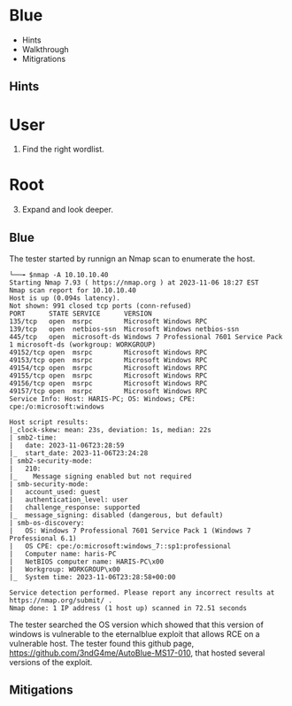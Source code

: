 
# Blue

- Hints
- Walkthrough
- Mitigrations

## Hints

# User

1. Find the right wordlist.

# Root

3. Expand and look deeper.


## Blue

The tester started by runnign an Nmap scan to enumerate the host.

```
└──╼ $nmap -A 10.10.10.40 
Starting Nmap 7.93 ( https://nmap.org ) at 2023-11-06 18:27 EST
Nmap scan report for 10.10.10.40
Host is up (0.094s latency).
Not shown: 991 closed tcp ports (conn-refused)
PORT      STATE SERVICE      VERSION
135/tcp   open  msrpc        Microsoft Windows RPC
139/tcp   open  netbios-ssn  Microsoft Windows netbios-ssn
445/tcp   open  microsoft-ds Windows 7 Professional 7601 Service Pack 1 microsoft-ds (workgroup: WORKGROUP)
49152/tcp open  msrpc        Microsoft Windows RPC
49153/tcp open  msrpc        Microsoft Windows RPC
49154/tcp open  msrpc        Microsoft Windows RPC
49155/tcp open  msrpc        Microsoft Windows RPC
49156/tcp open  msrpc        Microsoft Windows RPC
49157/tcp open  msrpc        Microsoft Windows RPC
Service Info: Host: HARIS-PC; OS: Windows; CPE: cpe:/o:microsoft:windows

Host script results:
|_clock-skew: mean: 23s, deviation: 1s, median: 22s
| smb2-time: 
|   date: 2023-11-06T23:28:59
|_  start_date: 2023-11-06T23:24:28
| smb2-security-mode: 
|   210: 
|_    Message signing enabled but not required
| smb-security-mode: 
|   account_used: guest
|   authentication_level: user
|   challenge_response: supported
|_  message_signing: disabled (dangerous, but default)
| smb-os-discovery: 
|   OS: Windows 7 Professional 7601 Service Pack 1 (Windows 7 Professional 6.1)
|   OS CPE: cpe:/o:microsoft:windows_7::sp1:professional
|   Computer name: haris-PC
|   NetBIOS computer name: HARIS-PC\x00
|   Workgroup: WORKGROUP\x00
|_  System time: 2023-11-06T23:28:58+00:00

Service detection performed. Please report any incorrect results at https://nmap.org/submit/ .
Nmap done: 1 IP address (1 host up) scanned in 72.51 seconds
```

The tester searched the OS version which showed that this version of windows is vulnerable to the eternalblue exploit that allows RCE on a vulnerable host. The tester found this github page, https://github.com/3ndG4me/AutoBlue-MS17-010,  that hosted several versions of the exploit. 







## Mitigations 
